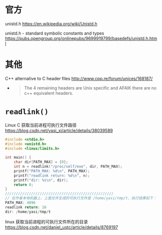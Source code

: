 
# 官方

unistd.h https://en.wikipedia.org/wiki/Unistd.h

unistd.h - standard symbolic constants and types https://pubs.opengroup.org/onlinepubs/9699919799/basedefs/unistd.h.html

# 其他

C++ alternative to C header files http://www.cpp.re/forum/unices/168187/
- > The 4 remaining headers are Unix specific and AFAIK there are no c++ equivalent headers.

# `readlink()`

Linux C 获取当前进程可执行文件路径 https://blog.csdn.net/yasi_xi/article/details/38039589
```c
#include <stdio.h>
#include <unistd.h>
#include <linux/limits.h>
 
int main() {
	char dir[PATH_MAX] = {0};
	int n = readlink("/proc/self/exe", dir, PATH_MAX);
	printf("PATH_MAX: %d\n", PATH_MAX);
	printf("readlink return: %d\n", n);
	printf("dir: %s\n", dir);
	return 0;
}
//////////////////////////////////////////////////
// 在作者本地机器上，上面文件生成的可执行文件是 /home/yasi/tmp/t，执行结果如下：
PATH_MAX: 4096
readlink return: 16
dir: /home/yasi/tmp/t
```

linux 获取当前进程的可执行文件所在的目录 https://blog.csdn.net/daniel_ustc/article/details/8769197
